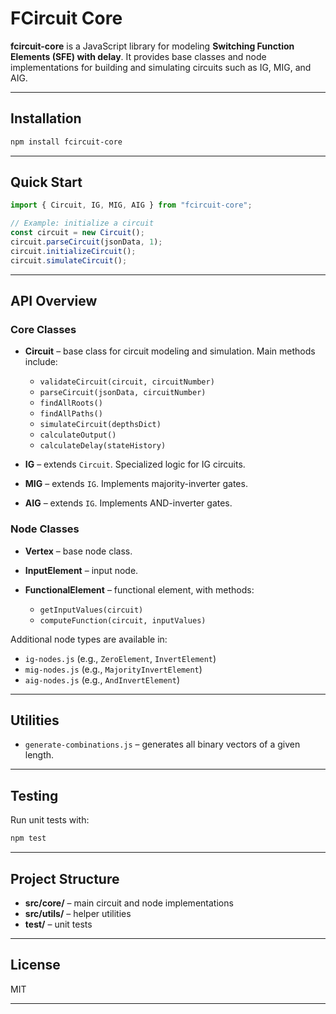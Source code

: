 # FCircuit Core

**fcircuit-core** is a JavaScript library for modeling **Switching Function Elements (SFE) with delay**.
It provides base classes and node implementations for building and simulating circuits such as IG, MIG, and AIG.

---

## Installation

```bash
npm install fcircuit-core
```

---

## Quick Start

```js
import { Circuit, IG, MIG, AIG } from "fcircuit-core";

// Example: initialize a circuit
const circuit = new Circuit();
circuit.parseCircuit(jsonData, 1);
circuit.initializeCircuit();
circuit.simulateCircuit();
```

---

## API Overview

### Core Classes

* **Circuit** – base class for circuit modeling and simulation.
  Main methods include:

  * `validateCircuit(circuit, circuitNumber)`
  * `parseCircuit(jsonData, circuitNumber)`
  * `findAllRoots()`
  * `findAllPaths()`
  * `simulateCircuit(depthsDict)`
  * `calculateOutput()`
  * `calculateDelay(stateHistory)`

* **IG** – extends `Circuit`. Specialized logic for IG circuits.

* **MIG** – extends `IG`. Implements majority-inverter gates.

* **AIG** – extends `IG`. Implements AND-inverter gates.

### Node Classes

* **Vertex** – base node class.
* **InputElement** – input node.
* **FunctionalElement** – functional element, with methods:

  * `getInputValues(circuit)`
  * `computeFunction(circuit, inputValues)`

Additional node types are available in:

* `ig-nodes.js` (e.g., `ZeroElement`, `InvertElement`)
* `mig-nodes.js` (e.g., `MajorityInvertElement`)
* `aig-nodes.js` (e.g., `AndInvertElement`)

---

## Utilities

* `generate-combinations.js` – generates all binary vectors of a given length.

---

## Testing

Run unit tests with:

```bash
npm test
```

---

## Project Structure

* **src/core/** – main circuit and node implementations
* **src/utils/** – helper utilities
* **test/** – unit tests

---

## License

MIT

---